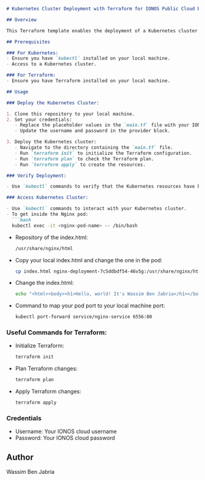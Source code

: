 
```markdown
# Kubernetes Cluster Deployment with Terraform for IONOS Public Cloud by Wassim Ben Jabria

## Overview

This Terraform template enables the deployment of a Kubernetes cluster on the IONOS cloud platform. It includes the setup of a sample Nginx deployment.

## Prerequisites

### For Kubernetes:
- Ensure you have `kubectl` installed on your local machine.
- Access to a Kubernetes cluster.

### For Terraform:
- Ensure you have Terraform installed on your local machine.

## Usage

### Deploy the Kubernetes Cluster:

1. Clone this repository to your local machine.
2. Set your credentials:
   - Replace the placeholder values in the `main.tf` file with your IONOS cloud credentials.
   - Update the username and password in the provider block.

3. Deploy the Kubernetes cluster:
   - Navigate to the directory containing the `main.tf` file.
   - Run `terraform init` to initialize the Terraform configuration.
   - Run `terraform plan` to check the Terraform plan.
   - Run `terraform apply` to create the resources.

### Verify Deployment:

- Use `kubectl` commands to verify that the Kubernetes resources have been created successfully.

### Access Kubernetes Cluster:

- Use `kubectl` commands to interact with your Kubernetes cluster.
- To get inside the Nginx pod:
  ```bash
  kubectl exec -it <nginx-pod-name> -- /bin/bash
  ```
- Repository of the index.html:
  ```bash
  /usr/share/nginx/html
  ```
- Copy your local index.html and change the one in the pod:
  ```bash
  cp index.html nginx-deployment-7c5ddbdf54-46v5g:/usr/share/nginx/html/index.html
  ```
- Change the index.html:
  ```bash
  echo "<html><body><h1>Hello, world! It's Wassim Ben Jabria</h1></body></html>" > index.html
  ```
- Command to map your pod port to your local machine port:
  ```bash
  kubectl port-forward service/nginx-service 6556:80
  ```

### Useful Commands for Terraform:

- Initialize Terraform:
  ```bash
  terraform init
  ```
- Plan Terraform changes:
  ```bash
  terraform plan
  ```
- Apply Terraform changes:
  ```bash
  terraform apply
  ```

### Credentials

- Username: Your IONOS cloud username
- Password: Your IONOS cloud password

## Author

Wassim Ben Jabria
```